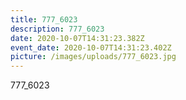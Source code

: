 ```yaml
---
title: 777_6023
description: 777_6023
date: 2020-10-07T14:31:23.382Z
event_date: 2020-10-07T14:31:23.402Z
picture: /images/uploads/777_6023.jpg
---
```

777_6023